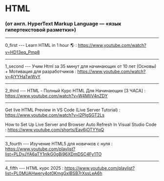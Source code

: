 # HTML 

### (от англ. HyperText Markup Language — «язык гипертекстовой разметки»)

____

0_first --- Learn HTML in 1 hour 🌎 : https://www.youtube.com/watch?v=HD13eq_Pmp8

____

1_second --- Учим Html за 35 минут для начинающих от 10 лет (Основы) + Мотивация для разработчиков : https://www.youtube.com/watch?v=4jYYHaTwWvY

____

2_third --- HTML - Полный Курс HTML Для Начинающих [3 ЧАСА] : https://www.youtube.com/watch?v=W4MIiV4nZDY

____

Get live HTML Preview in VS Code (Live Server Tutorial) : https://www.youtube.com/watch?v=I2PlgSGT2Ls

How to Set Up Live Server and Browser Auto Refresh In Visual Studio Code : https://www.youtube.com/shorts/Eav6jOTYYqQ

____

3_fourth --- Изучение HTML5 для новичков с нуля : https://www.youtube.com/playlist?list=PLDyJYA6aTY1nlkG0gBj96XDmDSC4Fy1TO

____

4_fifth --- HTML курс 2025 : https://www.youtube.com/playlist?list=PL0MUAHwery4ot0KmgGxlBSB7rXssLeA6h
